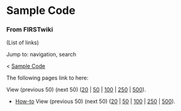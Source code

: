# Sample Code

### From FIRSTwiki

(List of links)

Jump to: navigation, search

&lt; [Sample Code](/index.php?title=Sample_Code&redirect=no "Sample Code" )  

The following pages link to here:

View (previous 50) (next 50)
([20](/index.php?title=Special:Whatlinkshere/Sample_Code&limit=20&from=0
"Special:Whatlinkshere/Sample Code" ) |
[50](/index.php?title=Special:Whatlinkshere/Sample_Code&limit=50&from=0
"Special:Whatlinkshere/Sample Code" ) |
[100](/index.php?title=Special:Whatlinkshere/Sample_Code&limit=100&from=0
"Special:Whatlinkshere/Sample Code" ) |
[250](/index.php?title=Special:Whatlinkshere/Sample_Code&limit=250&from=0
"Special:Whatlinkshere/Sample Code" ) |
[500](/index.php?title=Special:Whatlinkshere/Sample_Code&limit=500&from=0
"Special:Whatlinkshere/Sample Code" )).

  * [How-to](/index.php/How-to "How-to" )
View (previous 50) (next 50)
([20](/index.php?title=Special:Whatlinkshere/Sample_Code&limit=20&from=0
"Special:Whatlinkshere/Sample Code" ) |
[50](/index.php?title=Special:Whatlinkshere/Sample_Code&limit=50&from=0
"Special:Whatlinkshere/Sample Code" ) |
[100](/index.php?title=Special:Whatlinkshere/Sample_Code&limit=100&from=0
"Special:Whatlinkshere/Sample Code" ) |
[250](/index.php?title=Special:Whatlinkshere/Sample_Code&limit=250&from=0
"Special:Whatlinkshere/Sample Code" ) |
[500](/index.php?title=Special:Whatlinkshere/Sample_Code&limit=500&from=0
"Special:Whatlinkshere/Sample Code" )).

